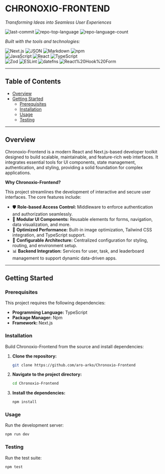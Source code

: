 # CHRONOXIO-FRONTEND

_Transforming Ideas into Seamless User Experiences_

![last-commit](https://img.shields.io/github/last-commit/aro-arko/Chronoxio-Frontend?style=flat&logo=git&logoColor=white&color=0080ff)
![repo-top-language](https://img.shields.io/github/languages/top/aro-arko/Chronoxio-Frontend?style=flat&color=0080ff)
![repo-language-count](https://img.shields.io/github/languages/count/aro-arko/Chronoxio-Frontend?style=flat&color=0080ff)

_Built with the tools and technologies:_

![Next.js](https://img.shields.io/badge/Next.js-000000.svg?style=flat&logo=next.js&logoColor=white)
![JSON](https://img.shields.io/badge/JSON-000000.svg?style=flat&logo=JSON&logoColor=white)
![Markdown](https://img.shields.io/badge/Markdown-000000.svg?style=flat&logo=Markdown&logoColor=white)
![npm](https://img.shields.io/badge/npm-CB3837.svg?style=flat&logo=npm&logoColor=white)  
![JavaScript](https://img.shields.io/badge/JavaScript-F7DF1E.svg?style=flat&logo=JavaScript&logoColor=black)
![React](https://img.shields.io/badge/React-61DAFB.svg?style=flat&logo=React&logoColor=black)
![TypeScript](https://img.shields.io/badge/TypeScript-3178C6.svg?style=flat&logo=TypeScript&logoColor=white)  
![Zod](https://img.shields.io/badge/Zod-3E67B1.svg?style=flat&logo=Zod&logoColor=white)
![ESLint](https://img.shields.io/badge/ESLint-4B32C3.svg?style=flat&logo=ESLint&logoColor=white)
![datefns](https://img.shields.io/badge/datefns-770C56.svg?style=flat&logo=date-fns&logoColor=white)
![React%20Hook%20Form](https://img.shields.io/badge/React%20Hook%20Form-EC5990.svg?style=flat&logo=React-Hook-Form&logoColor=white)

---

## Table of Contents

- [Overview](#overview)
- [Getting Started](#getting-started)
  - [Prerequisites](#prerequisites)
  - [Installation](#installation)
  - [Usage](#usage)
  - [Testing](#testing)

---

## Overview

Chronoxio-Frontend is a modern React and Next.js-based developer toolkit designed to build scalable, maintainable, and feature-rich web interfaces. It integrates essential tools for UI components, state management, authentication, and styling, providing a solid foundation for complex applications.

**Why Chronoxio-Frontend?**

This project streamlines the development of interactive and secure user interfaces. The core features include:

- 🛡️ **Role-based Access Control:** Middleware to enforce authentication and authorization seamlessly.
- 🎨 **Modular UI Components:** Reusable elements for forms, navigation, data visualization, and more.
- 🚀 **Optimized Performance:** Built-in image optimization, Tailwind CSS integration, and TypeScript support.
- 🔧 **Configurable Architecture:** Centralized configuration for styling, routing, and environment setup.
- 📊 **Backend Integration:** Services for user, task, and leaderboard management to support dynamic data-driven apps.

---

## Getting Started

### Prerequisites

This project requires the following dependencies:

- **Programming Language:** TypeScript
- **Package Manager:** Npm
- **Framework:** Next.js

### Installation

Build Chronoxio-Frontend from the source and install dependencies:

1. **Clone the repository:**

   ```sh
   git clone https://github.com/aro-arko/Chronoxio-Frontend
   ```

2. **Navigate to the project directory:**
   ```sh
   cd Chronoxio-Frontend
   ```
3. **Install the dependencies:**
   ```sh
   npm install
   ```

### Usage

Run the development server:

```sh
npm run dev
```

### Testing

Run the test suite:

```sh
npm test
```
